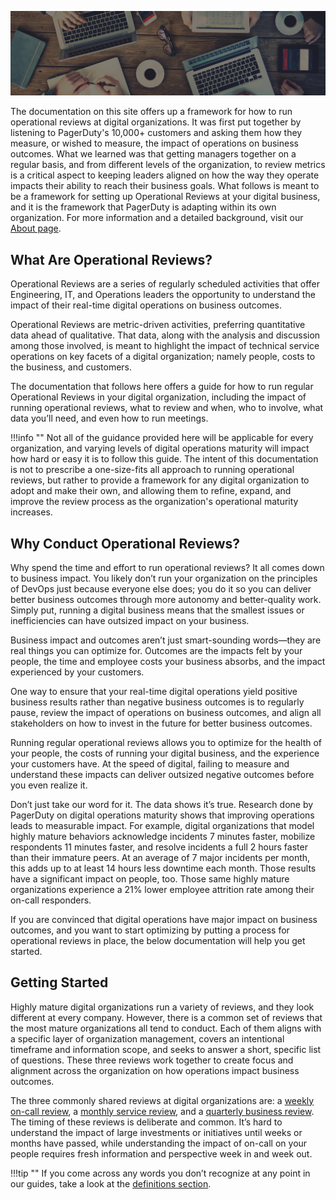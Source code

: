 ![Operational Reviews](./assets/img/headers/reviews.jpg)

The documentation on this site offers up a framework for how to run operational reviews at digital organizations. It was first put together by listening to PagerDuty's 10,000+ customers and asking them how they measure, or wished to measure, the impact of operations on business outcomes. What we learned was that getting managers together on a regular basis, and from different levels of the organization, to review metrics is a critical aspect to keeping leaders aligned on how the way they operate impacts their ability to reach their business goals. What follows is meant to be a framework for setting up Operational Reviews at your digital business, and it is the framework that PagerDuty is adapting within its own organization. For more information and a detailed background, visit our [About page](/about.md).

## What Are Operational Reviews?
Operational Reviews are a series of regularly scheduled activities that offer Engineering, IT, and Operations leaders the opportunity to understand the impact of their real-time digital operations on business outcomes.

Operational Reviews are metric-driven activities, preferring quantitative data ahead of qualitative. That data, along with the analysis and discussion among those involved, is meant to highlight the impact of technical service operations on key facets of a digital organization; namely people, costs to the business, and customers.

The documentation that follows here offers a guide for how to run regular Operational Reviews in your digital organization, including the impact of running operational reviews, what to review and when, who to involve, what data you’ll need, and even how to run meetings.

!!!info ""
    Not all of the guidance provided here will be applicable for every organization, and varying levels of digital operations maturity will impact how hard or easy it is to follow this guide. The intent of this documentation is not to prescribe a one-size-fits all approach to running operational reviews, but rather to provide a framework for any digital organization to adopt and make their own, and allowing them to refine, expand, and improve the review process as the organization's operational maturity increases.

## Why Conduct Operational Reviews?
Why spend the time and effort to run operational reviews? It all comes down to business impact. You likely don’t run your organization on the principles of DevOps just because everyone else does; you do it so you can deliver better business outcomes through more autonomy and better-quality work. Simply put, running a digital business means that the smallest issues or inefficiencies can have outsized impact on your business.

Business impact and outcomes aren’t just smart-sounding words—they are real things you can optimize for. Outcomes are the impacts felt by your people, the time and employee costs your business absorbs, and the impact experienced by your customers.

One way to ensure that your real-time digital operations yield positive business results rather than negative business outcomes is to regularly pause, review the impact of operations on business outcomes, and align all stakeholders on how to invest in the future for better business outcomes.

Running regular operational reviews allows you to optimize for the health of your people, the costs of running your digital business, and the experience your customers have. At the speed of digital, failing to measure and understand these impacts can deliver outsized negative outcomes before you even realize it.

Don’t just take our word for it. The data shows it’s true. Research done by PagerDuty on digital operations maturity shows that improving operations leads to measurable impact. For example, digital organizations that model highly mature behaviors acknowledge incidents 7 minutes faster, mobilize respondents 11 minutes faster, and resolve incidents a full 2 hours faster than their immature peers. At an average of 7 major incidents per month, this adds up to at least 14 hours less downtime each month. Those results have a significant impact on people, too. Those same highly mature organizations experience a 21% lower employee attrition rate among their on-call responders.

If you are convinced that digital operations have major impact on business outcomes, and you want to start optimizing by putting a process for operational reviews in place, the below documentation will help you get started.

## Getting Started

Highly mature digital organizations run a variety of reviews, and they look different at every company. However, there is a common set of reviews that the most mature organizations all tend to conduct. Each of them aligns with a specific layer of organization management, covers an intentional timeframe and information scope, and seeks to answer a short, specific list of questions. These three reviews work together to create focus and alignment across the organization on how operations impact business outcomes.

The three commonly shared reviews at digital organizations are: a [weekly on-call review](/reviews/oncall.md), a [monthly service review](reviews/service.md), and a [quarterly business review](reviews/business.md). The timing of these reviews is deliberate and common. It’s hard to understand the impact of large investments or initiatives until weeks or months have passed, while understanding the impact of on-call on your people requires fresh information and perspective week in and week out.

!!!tip ""
    If you come across any words you don’t recognize at any point in our guides, take a look at the [definitions section](/definitions.md).
